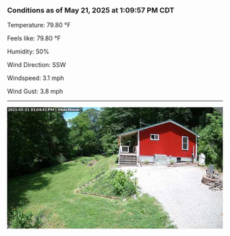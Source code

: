 ### Conditions as of May 21, 2025 at 1:09:57 PM CDT 

Temperature: 79.80 &deg;F

Feels like: 79.80 &deg;F

Humidity: 50%

Wind Direction: SSW

Windspeed: 3.1 mph

Wind Gust: 3.8 mph

---

<img src="./images/latest.jpeg"/>

